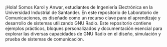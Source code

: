 ¡Hola! Somos Karol y Anwar, estudiantes de Ingeniería Electrónica en la Universidad Industrial de Santander. En este repositorio de  Laboratorio de Comunicaciones, es diseñado como un recurso clave para el aprendizaje y desarrollo de sistemas utilizando GNU Radio. Este repositorio contiene ejemplos prácticos, bloques personalizados y documentación esencial para explorar las diversas capacidades de GNU Radio en el diseño, simulación y prueba de sistemas de comunicación. 
